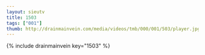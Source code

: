 ```yaml
--- 
layout: sieutv
title: 1503
tags: ["001"]
thumb: http://drainmainvein.com/media/videos/tmb/000/001/503/player.jpg
---
```

{% include drainmainvein key="1503" %} 
